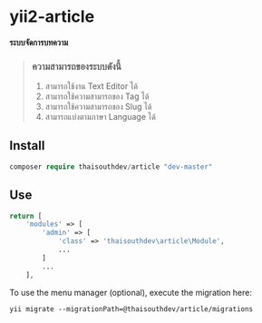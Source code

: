 # yii2-article
#### ระบบจัดการบทความ

> ### ความสามารถของระบบดังนี้
> 1. สามารถใช้งาน Text Editor ได้
> 2. สามารถใช้ความสามารถของ Tag ได้
> 3. สามารถใช้ความสามารถของ Slug ได้
> 4. สามารถแบ่งตามภาษา Language ได้


## Install
```php
composer require thaisouthdev/article "dev-master"
```

## Use
```php
return [
    'modules' => [
        'admin' => [
            'class' => 'thaisouthdev\article\Module',
            ...
        ]
        ...
    ],
```

To use the menu manager (optional), execute the migration here:
```
yii migrate --migrationPath=@thaisouthdev/article/migrations
```

